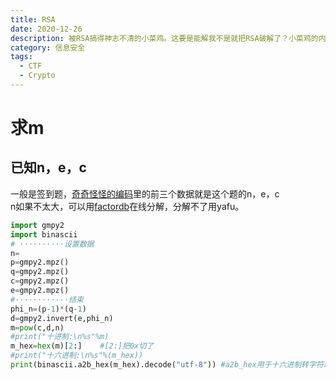 ```yaml
---
title: RSA
date: 2020-12-26
description: 被RSA搞得神志不清的小菜鸡。这要是能解我不是就把RSA破解了？小菜鸡的内心你OS
category: 信息安全
tags:
  - CTF
  - Crypto
---
```

# 求m
## 已知n，e，c
一般是签到题，[奇奇怪怪的编码](https://hideonblack.github.io/%E4%BF%A1%E6%81%AF%E5%AE%89%E5%85%A8/2020/12/24/%E5%A5%87%E5%A5%87%E6%80%AA%E6%80%AA%E7%9A%84%E7%BC%96%E7%A0%81/)里的前三个数据就是这个题的n，e，c  
n如果不太大，可以用[factordb](http://www.factordb.com/)在线分解，分解不了用yafu。
```python
import gmpy2
import binascii
# ··········设置数据
n=
p=gmpy2.mpz()
q=gmpy2.mpz()
c=gmpy2.mpz()
e=gmpy2.mpz()
#············结束
phi_n=(p-1)*(q-1)
d=gmpy2.invert(e,phi_n)
m=pow(c,d,n)
#print("十进制:\n%s"%m)
m_hex=hex(m)[2:]    #[2:]把0x切了
#print("十六进制:\n%s"%(m_hex))
print(binascii.a2b_hex(m_hex).decode("utf-8")) #a2b_hex用于十六进制转字符串
```
